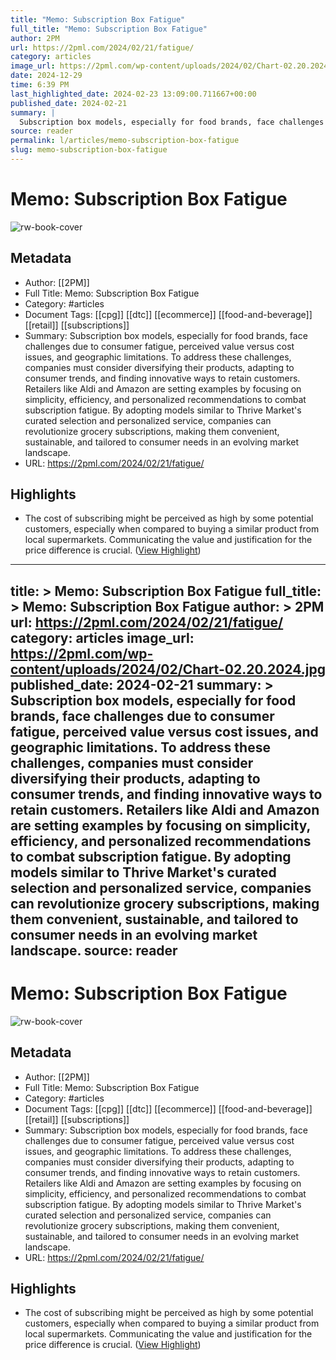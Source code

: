 ```yaml
---
title: "Memo: Subscription Box Fatigue"
full_title: "Memo: Subscription Box Fatigue"
author: 2PM
url: https://2pml.com/2024/02/21/fatigue/
category: articles
image_url: https://2pml.com/wp-content/uploads/2024/02/Chart-02.20.2024.jpg
date: 2024-12-29
time: 6:39 PM
last_highlighted_date: 2024-02-23 13:09:00.711667+00:00
published_date: 2024-02-21
summary: |
  Subscription box models, especially for food brands, face challenges due to consumer fatigue, perceived value versus cost issues, and geographic limitations. To address these challenges, companies must consider diversifying their products, adapting to consumer trends, and finding innovative ways to retain customers. Retailers like Aldi and Amazon are setting examples by focusing on simplicity, efficiency, and personalized recommendations to combat subscription fatigue. By adopting models similar to Thrive Market's curated selection and personalized service, companies can revolutionize grocery subscriptions, making them convenient, sustainable, and tailored to consumer needs in an evolving market landscape.
source: reader
permalink: l/articles/memo-subscription-box-fatigue
slug: memo-subscription-box-fatigue
---
```

# Memo: Subscription Box Fatigue

![rw-book-cover](https://2pml.com/wp-content/uploads/2024/02/Chart-02.20.2024.jpg)

## Metadata
- Author: [[2PM]]
- Full Title: Memo: Subscription Box Fatigue
- Category: #articles
- Document Tags: [[cpg]] [[dtc]] [[ecommerce]] [[food-and-beverage]] [[retail]] [[subscriptions]] 
- Summary: Subscription box models, especially for food brands, face challenges due to consumer fatigue, perceived value versus cost issues, and geographic limitations. To address these challenges, companies must consider diversifying their products, adapting to consumer trends, and finding innovative ways to retain customers. Retailers like Aldi and Amazon are setting examples by focusing on simplicity, efficiency, and personalized recommendations to combat subscription fatigue. By adopting models similar to Thrive Market's curated selection and personalized service, companies can revolutionize grocery subscriptions, making them convenient, sustainable, and tailored to consumer needs in an evolving market landscape.
- URL: https://2pml.com/2024/02/21/fatigue/

## Highlights
- The cost of subscribing might be perceived as high by some potential customers, especially when compared to buying a similar product from local supermarkets. Communicating the value and justification for the price difference is crucial. ([View Highlight](https://read.readwise.io/read/01hqb1apnerrppgmrh3ek7pz1f))


---
title: >
  Memo: Subscription Box Fatigue
full_title: >
  Memo: Subscription Box Fatigue
author: >
  2PM
url: https://2pml.com/2024/02/21/fatigue/
category: articles
image_url: https://2pml.com/wp-content/uploads/2024/02/Chart-02.20.2024.jpg
published_date: 2024-02-21
summary: >
  Subscription box models, especially for food brands, face challenges due to consumer fatigue, perceived value versus cost issues, and geographic limitations. To address these challenges, companies must consider diversifying their products, adapting to consumer trends, and finding innovative ways to retain customers. Retailers like Aldi and Amazon are setting examples by focusing on simplicity, efficiency, and personalized recommendations to combat subscription fatigue. By adopting models similar to Thrive Market's curated selection and personalized service, companies can revolutionize grocery subscriptions, making them convenient, sustainable, and tailored to consumer needs in an evolving market landscape.
source: reader
---
# Memo: Subscription Box Fatigue

![rw-book-cover](https://2pml.com/wp-content/uploads/2024/02/Chart-02.20.2024.jpg)

## Metadata
- Author: [[2PM]]
- Full Title: Memo: Subscription Box Fatigue
- Category: #articles
- Document Tags: [[cpg]] [[dtc]] [[ecommerce]] [[food-and-beverage]] [[retail]] [[subscriptions]] 
- Summary: Subscription box models, especially for food brands, face challenges due to consumer fatigue, perceived value versus cost issues, and geographic limitations. To address these challenges, companies must consider diversifying their products, adapting to consumer trends, and finding innovative ways to retain customers. Retailers like Aldi and Amazon are setting examples by focusing on simplicity, efficiency, and personalized recommendations to combat subscription fatigue. By adopting models similar to Thrive Market's curated selection and personalized service, companies can revolutionize grocery subscriptions, making them convenient, sustainable, and tailored to consumer needs in an evolving market landscape.
- URL: https://2pml.com/2024/02/21/fatigue/

## Highlights
- The cost of subscribing might be perceived as high by some potential customers, especially when compared to buying a similar product from local supermarkets. Communicating the value and justification for the price difference is crucial. ([View Highlight](https://read.readwise.io/read/01hqb1apnerrppgmrh3ek7pz1f))


